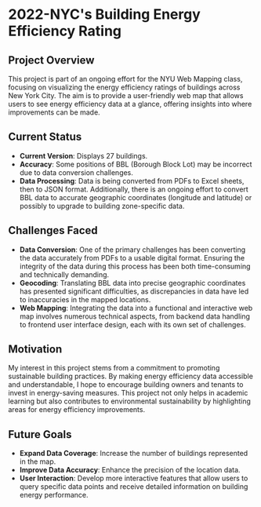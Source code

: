# 2022-NYC's Building Energy Efficiency Rating

## Project Overview
This project is part of an ongoing effort for the NYU Web Mapping class, focusing on visualizing the energy efficiency ratings of buildings across New York City. The aim is to provide a user-friendly web map that allows users to see energy efficiency data at a glance, offering insights into where improvements can be made.

## Current Status
- **Current Version**: Displays 27 buildings.
- **Accuracy**: Some positions of BBL (Borough Block Lot) may be incorrect due to data conversion challenges.
- **Data Processing**: Data is being converted from PDFs to Excel sheets, then to JSON format. Additionally, there is an ongoing effort to convert BBL data to accurate geographic coordinates (longitude and latitude) or possibly to upgrade to building zone-specific data.

## Challenges Faced
- **Data Conversion**: One of the primary challenges has been converting the data accurately from PDFs to a usable digital format. Ensuring the integrity of the data during this process has been both time-consuming and technically demanding.
- **Geocoding**: Translating BBL data into precise geographic coordinates has presented significant difficulties, as discrepancies in data have led to inaccuracies in the mapped locations.
- **Web Mapping**: Integrating the data into a functional and interactive web map involves numerous technical aspects, from backend data handling to frontend user interface design, each with its own set of challenges.

## Motivation
My interest in this project stems from a commitment to promoting sustainable building practices. By making energy efficiency data accessible and understandable, I hope to encourage building owners and tenants to invest in energy-saving measures. This project not only helps in academic learning but also contributes to environmental sustainability by highlighting areas for energy efficiency improvements.

## Future Goals
- **Expand Data Coverage**: Increase the number of buildings represented in the map.
- **Improve Data Accuracy**: Enhance the precision of the location data.
- **User Interaction**: Develop more interactive features that allow users to query specific data points and receive detailed information on building energy performance.

